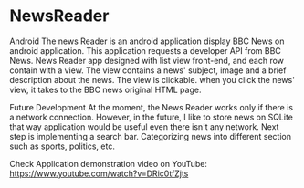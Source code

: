 # NewsReader
Android
The news Reader is an android application display BBC News on android application. 
This application requests a developer API from BBC News. News Reader app designed with list view front-end, and each row contain with a view. The view contains a news' subject, image and a brief description about the news. The view is clickable. when you click the news' view, it takes to the BBC news original HTML page.    

Future Development 
At the moment, the News Reader works only if there is a network connection. However, in the future, I like to store news on SQLite that way application would be useful even there isn't any network. 
Next step is implementing a search bar. Categorizing news into different section such as sports, politics, etc.    

Check Application demonstration video on YouTube: https://www.youtube.com/watch?v=DRic0tfZjts
